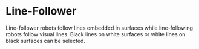 # Line-Follower
Line-follower robots follow lines embedded in surfaces while line-following robots follow visual lines. Black lines on white surfaces or white lines on black surfaces can be selected.
